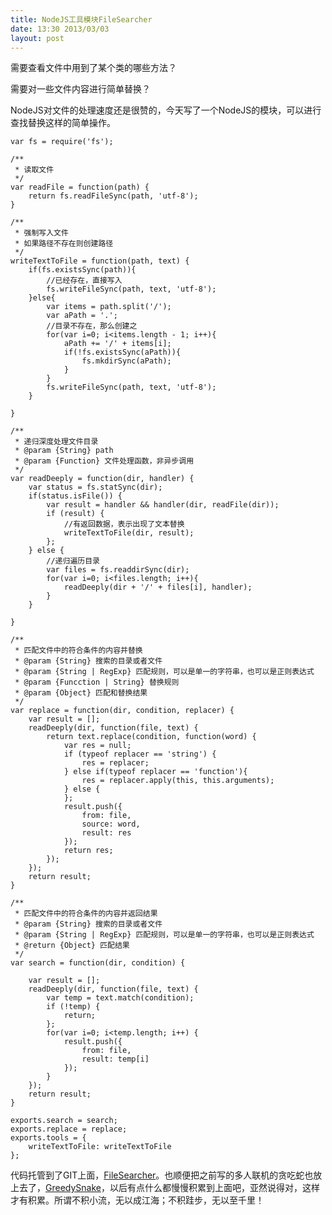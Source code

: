 ```yaml
---
title: NodeJS工具模块FileSearcher
date: 13:30 2013/03/03
layout: post
---
```

需要查看文件中用到了某个类的哪些方法？

需要对一些文件内容进行简单替换？

NodeJS对文件的处理速度还是很赞的，今天写了一个NodeJS的模块，可以进行查找替换这样的简单操作。


    var fs = require('fs');

    /**
     * 读取文件
     */
    var readFile = function(path) {
        return fs.readFileSync(path, 'utf-8');
    }

    /**
     * 强制写入文件
     * 如果路径不存在则创建路径
     */
    writeTextToFile = function(path, text) {
        if(fs.existsSync(path)){
            //已经存在，直接写入
            fs.writeFileSync(path, text, 'utf-8');
        }else{
            var items = path.split('/');
            var aPath = '.';
            //目录不存在，那么创建之
            for(var i=0; i<items.length - 1; i++){
                aPath += '/' + items[i];
                if(!fs.existsSync(aPath)){
                    fs.mkdirSync(aPath);
                }
            }
            fs.writeFileSync(path, text, 'utf-8');
        }

    }

    /**
     * 递归深度处理文件目录
     * @param {String} path
     * @param {Function} 文件处理函数，非异步调用
     */
    var readDeeply = function(dir, handler) {
        var status = fs.statSync(dir);
        if(status.isFile()) {
            var result = handler && handler(dir, readFile(dir));
            if (result) {
                //有返回数据，表示出现了文本替换
                writeTextToFile(dir, result);
            };
        } else {
            //递归遍历目录
            var files = fs.readdirSync(dir);
            for(var i=0; i<files.length; i++){
                readDeeply(dir + '/' + files[i], handler);
            }
        }

    }

    /**
     * 匹配文件中的符合条件的内容并替换
     * @param {String} 搜索的目录或者文件
     * @param {String | RegExp} 匹配规则，可以是单一的字符串，也可以是正则表达式
     * @param {Funcction | String} 替换规则
     * @param {Object} 匹配和替换结果
     */
    var replace = function(dir, condition, replacer) {
        var result = [];
        readDeeply(dir, function(file, text) {
            return text.replace(condition, function(word) {
                var res = null;
                if (typeof replacer == 'string') {
                    res = replacer;
                } else if(typeof replacer == 'function'){
                    res = replacer.apply(this, this.arguments);
                } else {
                };
                result.push({
                    from: file,
                    source: word,
                    result: res
                });
                return res;
            });
        });
        return result;
    }

    /**
     * 匹配文件中的符合条件的内容并返回结果
     * @param {String} 搜索的目录或者文件
     * @param {String | RegExp} 匹配规则，可以是单一的字符串，也可以是正则表达式
     * @return {Object} 匹配结果
     */
    var search = function(dir, condition) {

        var result = [];
        readDeeply(dir, function(file, text) {
            var temp = text.match(condition);
            if (!temp) {
                return;
            };
            for(var i=0; i<temp.length; i++) {
                result.push({
                    from: file,
                    result: temp[i]
                });
            }
        });
        return result;
    }

    exports.search = search;
    exports.replace = replace;
    exports.tools = {
        writeTextToFile: writeTextToFile
    };


代码托管到了GIT上面，[FileSearcher](https://github.com/yutingzhao1991/FileSearcher "FileSearcher")。也顺便把之前写的多人联机的贪吃蛇也放上去了，[GreedySnake](https://github.com/yutingzhao1991/GreedySnake "GreedySnake")，以后有点什么都慢慢积累到上面吧，亚然说得对，这样才有积累。所谓不积小流，无以成江海；不积跬步，无以至千里！